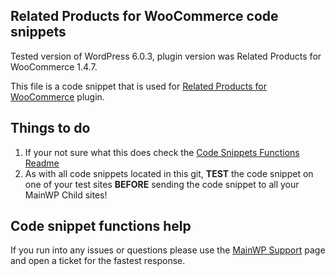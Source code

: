 ## Related Products for WooCommerce code snippets

Tested version of WordPress 6.0.3, plugin version was Related Products for WooCommerce 1.4.7.

This file is a code snippet that is used for [Related Products for WooCommerce](https://wordpress.org/plugins/wt-woocommerce-related-products/) plugin. 

## Things to do

1. If your not sure what this does check the [Code Snippets Functions Readme](https://github.com/mainwp/Code-Snippets-Functions/blob/master/README.md)
2. As with all code snippets located in this git, **TEST** the code snippet on one of your test sites **BEFORE** sending the code snippet to all your MainWP Child sites!

## Code snippet functions help

If you run into any issues or questions please use the [MainWP Support](https://mainwp.com/support/) page and open a ticket for the fastest response.
